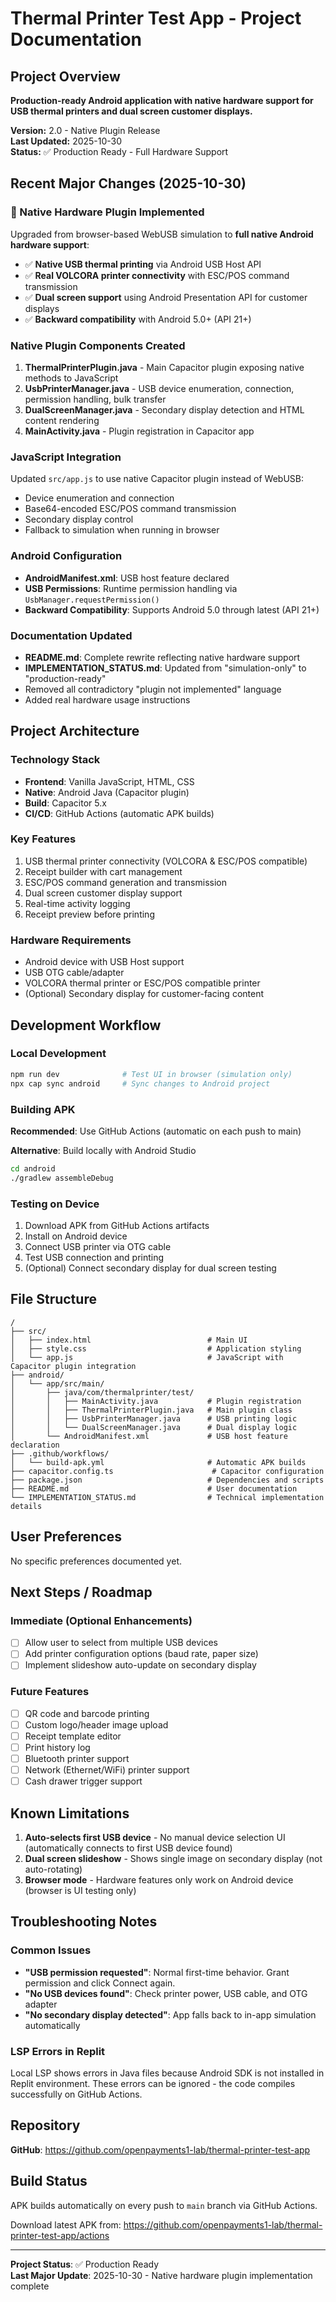 # Thermal Printer Test App - Project Documentation

## Project Overview

**Production-ready Android application with native hardware support for USB thermal printers and dual screen customer displays.**

**Version:** 2.0 - Native Plugin Release  
**Last Updated:** 2025-10-30  
**Status:** ✅ Production Ready - Full Hardware Support

## Recent Major Changes (2025-10-30)

### 🎉 Native Hardware Plugin Implemented

Upgraded from browser-based WebUSB simulation to **full native Android hardware support**:

- ✅ **Native USB thermal printing** via Android USB Host API
- ✅ **Real VOLCORA printer connectivity** with ESC/POS command transmission
- ✅ **Dual screen support** using Android Presentation API for customer displays
- ✅ **Backward compatibility** with Android 5.0+ (API 21+)

### Native Plugin Components Created

1. **ThermalPrinterPlugin.java** - Main Capacitor plugin exposing native methods to JavaScript
2. **UsbPrinterManager.java** - USB device enumeration, connection, permission handling, bulk transfer
3. **DualScreenManager.java** - Secondary display detection and HTML content rendering
4. **MainActivity.java** - Plugin registration in Capacitor app

### JavaScript Integration

Updated `src/app.js` to use native Capacitor plugin instead of WebUSB:
- Device enumeration and connection
- Base64-encoded ESC/POS command transmission
- Secondary display control
- Fallback to simulation when running in browser

### Android Configuration

- **AndroidManifest.xml**: USB host feature declared
- **USB Permissions**: Runtime permission handling via `UsbManager.requestPermission()`
- **Backward Compatibility**: Supports Android 5.0 through latest (API 21+)

### Documentation Updated

- **README.md**: Complete rewrite reflecting native hardware support
- **IMPLEMENTATION_STATUS.md**: Updated from "simulation-only" to "production-ready"
- Removed all contradictory "plugin not implemented" language
- Added real hardware usage instructions

## Project Architecture

### Technology Stack
- **Frontend**: Vanilla JavaScript, HTML, CSS
- **Native**: Android Java (Capacitor plugin)
- **Build**: Capacitor 5.x
- **CI/CD**: GitHub Actions (automatic APK builds)

### Key Features
1. USB thermal printer connectivity (VOLCORA & ESC/POS compatible)
2. Receipt builder with cart management
3. ESC/POS command generation and transmission
4. Dual screen customer display support
5. Real-time activity logging
6. Receipt preview before printing

### Hardware Requirements
- Android device with USB Host support
- USB OTG cable/adapter
- VOLCORA thermal printer or ESC/POS compatible printer
- (Optional) Secondary display for customer-facing content

## Development Workflow

### Local Development
```bash
npm run dev              # Test UI in browser (simulation only)
npx cap sync android     # Sync changes to Android project
```

### Building APK
**Recommended**: Use GitHub Actions (automatic on each push to main)

**Alternative**: Build locally with Android Studio
```bash
cd android
./gradlew assembleDebug
```

### Testing on Device
1. Download APK from GitHub Actions artifacts
2. Install on Android device
3. Connect USB printer via OTG cable
4. Test USB connection and printing
5. (Optional) Connect secondary display for dual screen testing

## File Structure

```
/
├── src/
│   ├── index.html                          # Main UI
│   ├── style.css                           # Application styling
│   └── app.js                              # JavaScript with Capacitor plugin integration
├── android/
│   └── app/src/main/
│       ├── java/com/thermalprinter/test/
│       │   ├── MainActivity.java           # Plugin registration
│       │   ├── ThermalPrinterPlugin.java   # Main plugin class
│       │   ├── UsbPrinterManager.java      # USB printing logic
│       │   └── DualScreenManager.java      # Dual display logic
│       └── AndroidManifest.xml             # USB host feature declaration
├── .github/workflows/
│   └── build-apk.yml                       # Automatic APK builds
├── capacitor.config.ts                      # Capacitor configuration
├── package.json                            # Dependencies and scripts
├── README.md                               # User documentation
└── IMPLEMENTATION_STATUS.md                # Technical implementation details
```

## User Preferences

No specific preferences documented yet.

## Next Steps / Roadmap

### Immediate (Optional Enhancements)
- [ ] Allow user to select from multiple USB devices
- [ ] Add printer configuration options (baud rate, paper size)
- [ ] Implement slideshow auto-update on secondary display

### Future Features
- [ ] QR code and barcode printing
- [ ] Custom logo/header image upload
- [ ] Receipt template editor
- [ ] Print history log
- [ ] Bluetooth printer support
- [ ] Network (Ethernet/WiFi) printer support
- [ ] Cash drawer trigger support

## Known Limitations

1. **Auto-selects first USB device** - No manual device selection UI (automatically connects to first USB device found)
2. **Dual screen slideshow** - Shows single image on secondary display (not auto-rotating)
3. **Browser mode** - Hardware features only work on Android device (browser is UI testing only)

## Troubleshooting Notes

### Common Issues
- **"USB permission requested"**: Normal first-time behavior. Grant permission and click Connect again.
- **"No USB devices found"**: Check printer power, USB cable, and OTG adapter
- **"No secondary display detected"**: App falls back to in-app simulation automatically

### LSP Errors in Replit
Local LSP shows errors in Java files because Android SDK is not installed in Replit environment. These errors can be ignored - the code compiles successfully on GitHub Actions.

## Repository

**GitHub**: https://github.com/openpayments1-lab/thermal-printer-test-app

## Build Status

APK builds automatically on every push to `main` branch via GitHub Actions.

Download latest APK from: https://github.com/openpayments1-lab/thermal-printer-test-app/actions

---

**Project Status**: ✅ Production Ready  
**Last Major Update**: 2025-10-30 - Native hardware plugin implementation complete
